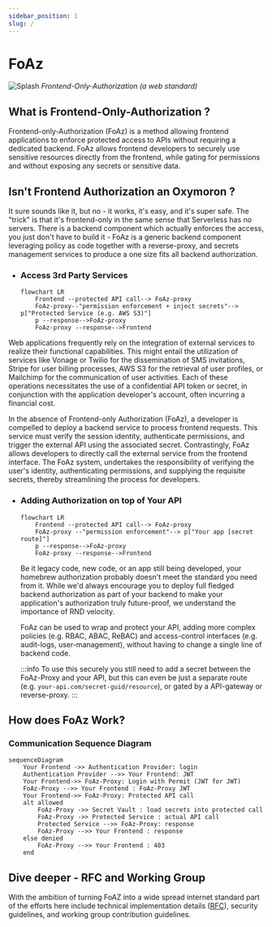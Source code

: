 ```yaml
---
sidebar_position: 1
slug: /
---
```


# FoAz

![Splash](/img/foaz-splash.png)
_Frontend-Only-Authorization (a web standard)_

## What is Frontend-Only-Authorization ?

Frontend-only-Authorization (FoAz) is a method allowing frontend applications to enforce protected access to APIs without requiring a dedicated backend.
FoAz allows frontend developers to securely use sensitive resources directly from the frontend, while gating for permissions and without exposing any secrets or sensitive data.

## Isn't Frontend Authorization an Oxymoron ?

It sure sounds like it, but no - it works, it's easy, and it's super safe.
The "trick" is that it's frontend-only in the same sense that Serverless has no servers.
There is a backend component which actually enforces the access, you just don't have to build it - FoAz is a generic backend component leveraging policy as code together with a reverse-proxy, and secrets management services to produce a one size fits all backend authorization.

- ### Access 3rd Party Services

  ```mermaid
  flowchart LR
      Frontend --protected API call--> FoAz-proxy
      FoAz-proxy--"permission enforcement + inject secrets"--> p["Protected Service (e.g. AWS S3)"]
      p --response-->FoAz-proxy
      FoAz-proxy --response-->Frontend
  ```

Web applications frequently rely on the integration of external services to realize their functional capabilities. This might entail the utilization of services like Vonage or Twilio for the dissemination of SMS invitations, Stripe for user billing processes, AWS S3 for the retrieval of user profiles, or Mailchimp for the communication of user activities. Each of these operations necessitates the use of a confidential API token or secret, in conjunction with the application developer's account, often incurring a financial cost.

In the absence of Frontend-only Authorization (FoAz), a developer is compelled to deploy a backend service to process frontend requests. This service must verify the session identity, authenticate permissions, and trigger the external API using the associated secret. Contrastingly, FoAz allows developers to directly call the external service from the frontend interface. The FoAz system, undertakes the responsibility of verifying the user's identity, authenticating permissions, and supplying the requisite secrets, thereby streamlining the process for developers.

- ### Adding Authorization on top of Your API

  ```mermaid
  flowchart LR
      Frontend --protected API call--> FoAz-proxy
      FoAz-proxy --"permission enforcement"--> p["Your app [secret route]"]
      p --response-->FoAz-proxy
      FoAz-proxy --response-->Frontend
  ```

  Be it legacy code, new code, or an app still being developed, your homebrew authorization probably doesn't meet the standard you need from it.
  While we'd always encourage you to deploy full fledged backend authorization as part of your backend to make your application's authorization truly future-proof, we understand the importance of RND velocity.

  FoAz can be used to wrap and protect your API, adding more complex policies (e.g. RBAC, ABAC, ReBAC) and access-control interfaces (e.g. audit-logs, user-management), without having to change a single line of backend code.

  :::info
  To use this securely you still need to add a secret between the FoAz-Proxy and your API,
  but this can even be just a separate route (e.g. `your-api.com/secret-guid/resource`), or gated by a API-gateway or reverse-proxy.
  :::

## How does FoAz Work?

### Communication Sequence Diagram

```mermaid
sequenceDiagram
    Your Frontend ->> Authentication Provider: login
    Authentication Provider -->> Your Frontend: JWT
    Your Frontend->> FoAz-Proxy: Login with Permit (JWT for JWT)
    FoAz-Proxy -->> Your Frontend : FoAz-Proxy JWT
    Your Frontend->> FoAz-Proxy: Protected API call
    alt allowed
        FoAz-Proxy ->> Secret Vault : load secrets into protected call
        FoAz-Proxy ->> Protected Service : actual API call
        Protected Service -->> FoAz-Proxy: response
        FoAz-Proxy -->> Your Frontend : response
    else denied
        FoAz-Proxy -->> Your Frontend : 403
    end
```

## Dive deeper - RFC and Working Group

With the ambition of turning FoAZ into a wide spread internet standard part of the efforts here include technical implementation details ([RFC](/rfc)), security guidelines, and working group contribution guidelines.
